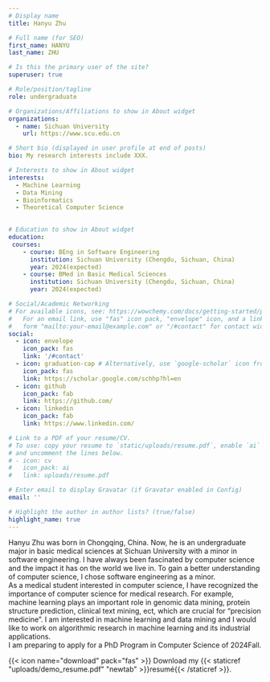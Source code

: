 ```yaml
---
# Display name
title: Hanyu Zhu

# Full name (for SEO)
first_name: HANYU
last_name: ZHU

# Is this the primary user of the site?
superuser: true

# Role/position/tagline
role: undergraduate

# Organizations/Affiliations to show in About widget
organizations:
  - name: Sichuan University
    url: https://www.scu.edu.cn

# Short bio (displayed in user profile at end of posts)
bio: My research interests include XXX.

# Interests to show in About widget
interests:
  - Machine Learning
  - Data Mining
  - Bioinformatics
  - Theoretical Computer Science
  

# Education to show in About widget
education:
 courses:
    - course: BEng in Software Engineering
      institution: Sichuan University (Chengdu, Sichuan, China)
      year: 2024(expected)
    - course: BMed in Basic Medical Sciences
      institution: Sichuan University (Chengdu, Sichuan, China)
      year: 2024(expected)

# Social/Academic Networking
# For available icons, see: https://wowchemy.com/docs/getting-started/page-builder/#icons
#   For an email link, use "fas" icon pack, "envelope" icon, and a link in the
#   form "mailto:your-email@example.com" or "/#contact" for contact widget.
social:
  - icon: envelope
    icon_pack: fas
    link: '/#contact'
  - icon: graduation-cap # Alternatively, use `google-scholar` icon from `ai` icon pack
    icon_pack: fas
    link: https://scholar.google.com/schhp?hl=en
  - icon: github
    icon_pack: fab
    link: https://github.com/
  - icon: linkedin
    icon_pack: fab
    link: https://www.linkedin.com/

# Link to a PDF of your resume/CV.
# To use: copy your resume to `static/uploads/resume.pdf`, enable `ai` icons in `params.yaml`,
# and uncomment the lines below.
# - icon: cv
#   icon_pack: ai
#   link: uploads/resume.pdf

# Enter email to display Gravatar (if Gravatar enabled in Config)
email: ''

# Highlight the author in author lists? (true/false)
highlight_name: true
---
```


Hanyu Zhu was born in Chongqing, China. Now, he is an undergraduate major in basic medical sciences at Sichuan University with a minor in software engineering. I have always been fascinated by computer science and the impact it has on the world we live in. To gain a better understanding of computer science, I chose software engineering as a minor.
<br />As a medical student interested in computer science, I have recognized the importance of computer science for medical research. For example, machine learning plays an important role in genomic data mining, protein structure prediction, clinical text mining, ect, which are crucial for “precision medicine”. I am interested in machine learning and data mining and I would like to work on algorithmic research in machine learning and its industrial applications.
<br />I am preparing to apply for a PhD Program in Computer Science of 2024Fall.


{{< icon name="download" pack="fas" >}} Download my {{< staticref "uploads/demo_resume.pdf" "newtab" >}}resumé{{< /staticref >}}.
